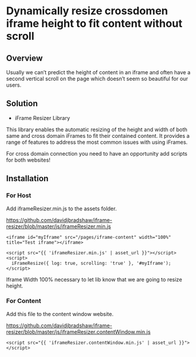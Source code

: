 # Dynamically resize crossdomen iframe height to fit content without scroll

## Overview

Usually we can’t predict the height of content in an iframe and often have a second vertical scroll on the page which doesn’t seem so beautiful for our users.

## Solution

- iFrame Resizer Library

This library enables the automatic resizing of the height and width of both same and cross domain iFrames to fit their contained content.
It provides a range of features to address the most common issues with using iFrames.

For cross domain connection you need to have an opportunity add scripts for both websites!

## Installation

### For Host

Add iframeResizer.min.js to the assets folder.

https://github.com/davidjbradshaw/iframe-resizer/blob/master/js/iframeResizer.min.js

```
<iframe id="myIframe" src="/pages/iframe-content" width="100%" title="Test iframe"></iframe>

<script src="{{ 'iframeResizer.min.js' | asset_url }}"></script>
<script>
  iFrameResize({ log: true, scrolling: 'true' }, '#myIframe');
</script>
```

Iframe Width 100% necessary to let lib know that we are going to resize height.

### For Content

Add this file to the content window website.

https://github.com/davidjbradshaw/iframe-resizer/blob/master/js/iframeResizer.contentWindow.min.js

```
<script src="{{ 'iframeResizer.contentWindow.min.js' | asset_url }}"></script>
```